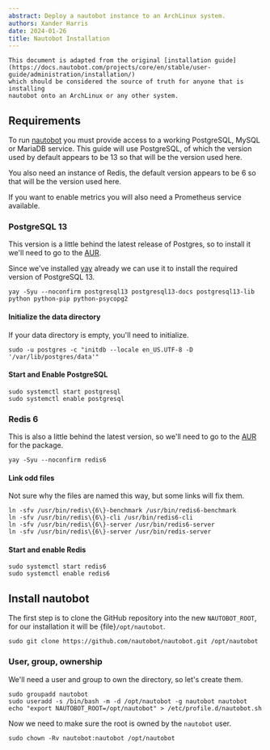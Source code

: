 ```yaml
---
abstract: Deploy a nautobot instance to an ArchLinux system.
authors: Xander Harris
date: 2024-01-26
title: Nautobot Installation
---
```


```{note}
This document is adapted from the original [installation guide](https://docs.nautobot.com/projects/core/en/stable/user-guide/administration/installation/)
which should be considered the source of truth for anyone that is installing
nautobot onto an ArchLinux or any other system.
```

## Requirements

To run [nautobot](https://github.com/nautobot/nautobot) you must provide
access to a working PostgreSQL, MySQL or MariaDB service. This guide
will use PostgreSQL, of which the version used by default appears to be 13 so
that will be the version used here.

You also need an instance of Redis, the default version appears to be 6 so that
will be the version used here.

If you want to enable metrics you will also need a Prometheus service available.

### PostgreSQL 13

This version is a little behind the latest release of Postgres, so to install
it we'll need to go to the
[AUR](https://aur.archlinux.org/packages?O=0&SeB=nd&K=postgresql13&outdated=&SB=p&SO=d&PP=50&submit=Go).

Since we've installed [yay](https://aur.archlinux.org/packages/yay) already
we can use it to install the required version of PostgreSQL 13.

```{code-block} shell
yay -Syu --noconfirm postgresql13 postgresql13-docs postgresql13-lib python python-pip python-psycopg2
```

#### Initialize the data directory

If your data directory is empty, you'll need to initialize.

```{code-block} shell
sudo -u postgres -c "initdb --locale en_US.UTF-8 -D '/var/lib/postgres/data'"
```

#### Start and Enable PostgreSQL

```{code-block} shell
sudo systemctl start postgresql
sudo systemctl enable postgresql
```

### Redis 6

This is also a little behind the latest version, so we'll need to go
to the [AUR](https://aur.archlinux.org/packages/redis6) for the package.

```{code-block} shell
yay -Syu --noconfirm redis6
```

#### Link odd files

Not sure why the files are named this way, but some links will fix them.

```{code-block} shell
ln -sfv /usr/bin/redis\{6\}-benchmark /usr/bin/redis6-benchmark
ln -sfv /usr/bin/redis\{6\}-cli /usr/bin/redis6-cli
ln -sfv /usr/bin/redis\{6\}-server /usr/bin/redis6-server
ln -sfv /usr/bin/redis\{6\}-server /usr/bin/redis-server
```

#### Start and enable Redis

```{code-block} shell
sudo systemctl start redis6
sudo systemctl enable redis6
```

## Install nautobot

The first step is to clone the GitHub repository into the new `NAUTOBOT_ROOT`,
for our installation it will be {file}`/opt/nautobot`.

```{code-block} shell
sudo git clone https://github.com/nautobot/nautobot.git /opt/nautobot
```

### User, group, ownership

We'll need a user and group to own the directory, so let's create them.

```{code-block} shell
sudo groupadd nautobot
sudo useradd -s /bin/bash -m -d /opt/nautobot -g nautobot nautobot
echo "export NAUTOBOT_ROOT=/opt/nautobot" > /etc/profile.d/nautobot.sh
```

Now we need to make sure the root is owned by the `nautobot` user.

```{code-block} shell
sudo chown -Rv nautobot:nautobot /opt/nautobot
```

```{sectionauthor} Xander Harris <xandertheharris@gmail.com>
```
